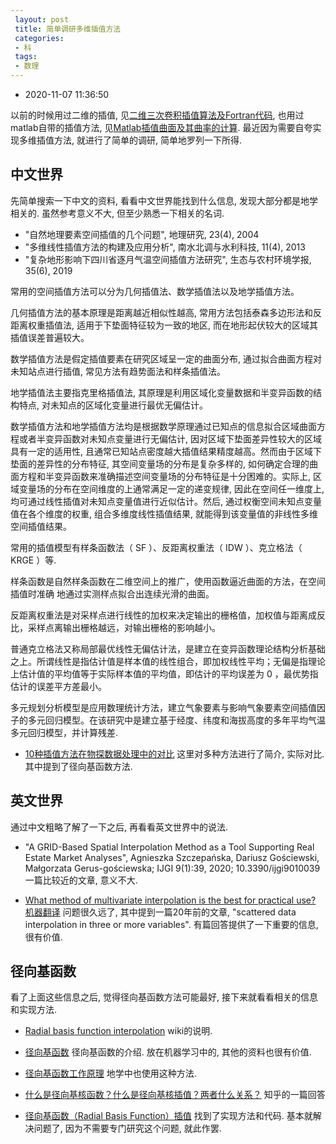 ```yaml
---
 layout: post
 title: 简单调研多维插值方法
 categories:
 - 科
 tags:
 - 数理
---
```


- 2020-11-07 11:36:50

以前的时候用过二维的插值, 见[二维三次卷积插值算法及Fortran代码](https://jerkwin.github.io/2012/07/24/%E4%BA%8C%E7%BB%B4%E4%B8%89%E6%AC%A1%E5%8D%B7%E7%A7%AF%E6%8F%92%E5%80%BC%E7%AE%97%E6%B3%95%E5%8F%8AFortran%E4%BB%A3%E7%A0%81/), 也用过matlab自带的插值方法, 见[Matlab插值曲面及其曲率的计算](https://jerkwin.github.io/2016/06/20/Matlab%E6%8F%92%E5%80%BC%E6%9B%B2%E9%9D%A2%E5%8F%8A%E5%85%B6%E6%9B%B2%E7%8E%87%E7%9A%84%E8%AE%A1%E7%AE%97/). 最近因为需要自夸实现多维插值方法, 就进行了简单的调研, 简单地罗列一下所得.

## 中文世界

先简单搜索一下中文的资料, 看看中文世界能找到什么信息, 发现大部分都是地学相关的. 虽然参考意义不大, 但至少熟悉一下相关的名词.

- "自然地理要素空间插值的几个问题", 地理研究, 23(4), 2004
- "多维线性插值方法的构建及应用分析", 南水北调与水利科技, 11(4), 2013
- "复杂地形影响下四川省逐月气温空间插值方法研究", 生态与农村环境学报, 35(6), 2019

常用的空间插值方法可以分为几何插值法、数学插值法以及地学插值方法。

几何插值方法的基本原理是距离越近相似性越高, 常用方法包括泰森多边形法和反距离权重插值法, 适用于下垫面特征较为一致的地区, 而在地形起伏较大的区域其插值误差普遍较大。

数学插值方法是假定插值要素在研究区域呈一定的曲面分布, 通过拟合曲面方程对未知站点进行插值, 常见方法有趋势面法和样条插值法。

地学插值法主要指克里格插值法, 其原理是利用区域化变量数据和半变异函数的结构特点, 对未知点的区域化变量进行最优无偏估计。

数学插值方法和地学插值方法均是根据数学原理通过已知点的信息拟合区域曲面方程或者半变异函数对未知点变量进行无偏估计, 因对区域下垫面差异性较大的区域具有一定的适用性, 且通常已知站点密度越大插值结果精度越高。然而由于区域下垫面的差异性的分布特征, 其空间变量场的分布是复杂多样的, 如何确定合理的曲面方程和半变异函数来准确描述空间变量场的分布特征是十分困难的。实际上, 区域变量场的分布在空间维度的上通常满足一定的递变规律, 因此在空间任一维度上, 均可通过线性插值对未知点变量值进行近似估计。然后, 通过权衡空间未知点变量值在各个维度的权重, 组合多维度线性插值结果, 就能得到该变量值的非线性多维空间插值结果。

常用的插值模型有样条函数法（ SF ）、反距离权重法（ IDW ）、克立格法（ KRGE ）等.

样条函数是自然样条函数在二维空间上的推广，使用函数逼近曲面的方法，在空间插值时准确
地通过实测样点拟合出连续光滑的曲面。

反距离权重法是对采样点进行线性的加权来决定输出的栅格值，加权值与距离成反比，采样点离输出栅格越远，对输出栅格的影响越小。

普通克立格法又称局部最优线性无偏估计法，是建立在变异函数理论结构分析基础之上。所谓线性是指估计值是样本值的线性组合，即加权线性平均；无偏是指理论上估计值的平均值等于实际样本值的平均值，即估计的平均误差为 0 ，最优势指估计的误差平方差最小。

多元规划分析模型是应用数理统计方法，建立气象要素与影响气象要素空间插值因子的多元回归模型。在该研究中是建立基于经度、纬度和海拔高度的多年平均气温多元回归模型，并计算残差.

- [10种插值方法在物探数据处理中的对比](http://www.oilsns.com/article/102486) 这里对多种方法进行了简介, 实际对比. 其中提到了径向基函数方法.

## 英文世界

通过中文粗略了解了一下之后, 再看看英文世界中的说法.

- "A GRID-Based Spatial Interpolation Method as a Tool Supporting Real Estate Market Analyses", Agnieszka Szczepańska, Dariusz Gościewski, Małgorzata Gerus-gościewska; IJGI 9(1):39, 2020; 10.3390/ijgi9010039 一篇比较近的文章, 意义不大.

- [What method of multivariate interpolation is the best for practical use?](https://stackoverflow.com/questions/592026/what-method-of-multivariate-interpolation-is-the-best-for-practical-use) [机器翻译](https://answer-id.com/zh/50864910) 问题很久远了, 其中提到一篇20年前的文章, "scattered data interpolation in three or more variables". 有篇回答提供了一下重要的信息, 很有价值.

## 径向基函数

看了上面这些信息之后, 觉得径向基函数方法可能最好, 接下来就看看相关的信息和实现方法.

- [Radial basis function interpolation](https://en.wikipedia.org/wiki/Radial_basis_function_interpolation) wiki的说明.

- [径向基函数](https://github.com/KeKe-Li/tutorial/blob/master/assets/src/KBO/KBO.0.3.md) 径向基函数的介绍. 放在机器学习中的, 其他的资料也很有价值.

- [径向基函数工作原理](https://pro.arcgis.com/zh-cn/pro-app/help/analysis/geostatistical-analyst/how-radial-basis-functions-work.htm) 地学中也使用这种方法.

- [什么是径向基核函数？什么是径向基核插值？两者什么关系？](https://www.zhihu.com/question/22337522) 知乎的一篇回答

- [径向基函数（Radial Basis Function）插值](https://packyan.github.io/blog/2018/03/28/rbf/) 找到了实现方法和代码. 基本就解决问题了, 因为不需要专门研究这个问题, 就此作罢.
